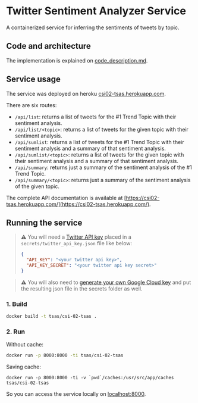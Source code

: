 # Twitter Sentiment Analyzer Service

A containerized service for inferring the sentiments of tweets by topic.

## Code and architecture
The implementation is explained on [code_description.md](code_description.md).

## Service usage
The service was deployed on heroku [csi02-tsas.herokuapp.com](https://csi02-tsas.herokuapp.com/).

There are six routes:

- `/api/list`: returns a list of tweets for the #1 Trend Topic with their sentiment analysis.
- `/api/list/<topic>`: returns a list of tweets for the given topic with their sentiment analysis.
- `/api/sumlist`: returns a list of tweets for the #1 Trend Topic with their sentiment analysis and a summary of that sentiment analysis.
- `/api/sumlist/<topic>`: returns a list of tweets for the given topic with their sentiment analysis and a summary of that sentiment analysis.
- `/api/summary`: returns just a summary of the sentiment analysis of the #1 Trend Topic.
- `/api/summary/<topic>`: returns just a summary of the sentiment analysis of the given topic.

The complete API documentation is available at [https://csi02-tsas.herokuapp.com/](https://csi02-tsas.herokuapp.com/).

## Running the service

> ⚠️ You will need a [Twitter API key](https://developer.twitter.com/en/docs/twitter-api/getting-started/getting-access-to-the-twitter-api) placed in a `secrets/twitter_api_key.json` file like below:
> ```json
> {
>   "API_KEY": "<your twitter api key>",
>   "API_KEY_SECRET": "<your twitter api key secret>"
> }
> ```

> ⚠️ You will also need to [generate your own Google Cloud key](https://cloud.google.com/natural-language/docs/setup) and put the resulting json file in the secrets folder as well.

### 1. Build
```sh
docker build -t tsas/csi-02-tsas .
```

### 2. Run
Without cache:
```sh
docker run -p 8000:8000 -ti tsas/csi-02-tsas
```

Saving cache:
```
docker run -p 8000:8000 -ti -v `pwd`/caches:/usr/src/app/caches tsas/csi-02-tsas
```

So you can access the service locally on [localhost:8000](localhost:8000).
